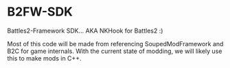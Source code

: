 # B2FW-SDK
Battles2-Framework SDK... AKA NKHook for Battles2 :)

Most of this code will be made from referencing SoupedModFramework and B2C for game internals. With the current state of modding, we will likely use this to make mods in C++.
